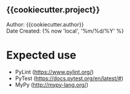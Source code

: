 {{cookiecutter.project}}
-----------------
Author: {{cookiecutter.author}}  
Date Created: {% now 'local', '%m/%d/%Y' %}

# Expected use
- PyLint (https://www.pylint.org/)
- PyTest (https://docs.pytest.org/en/latest/#)
- MyPy (http://mypy-lang.org/)
